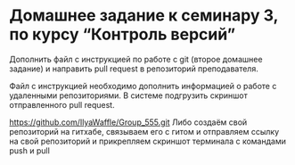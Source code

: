 # Домашнее задание к семинару 3, по курсу “Контроль версий”
Дополнить файл с инструкцией по работе с git (второе домашнее задание) и направить pull request в репозиторий преподавателя.

Файл с инструкцией необходимо дополнить информацией о работе с удаленными репозиториями.
В системе подгрузить скриншот отправленного pull request.

https://github.com/IlyaWaffle/Group_555.git
Либо создаём свой репозиторий на гитхабе, связываем его с гитом и отправляем ссылку на свой репозиторий и прикрепляем скриншот терминала с командами push и pull
